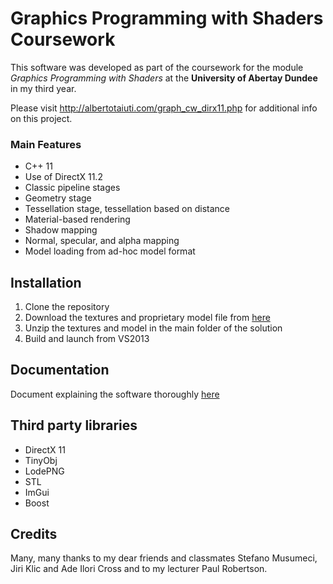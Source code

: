 Graphics Programming with Shaders Coursework
======
This software was developed as part of the coursework for the module
_Graphics Programming with Shaders_ at the **University of Abertay Dundee**
in my third year.

Please visit http://albertotaiuti.com/graph_cw_dirx11.php for additional info on this project.

### Main Features
* C++ 11
* Use of DirectX 11.2
* Classic pipeline stages
* Geometry stage
* Tessellation stage, tessellation based on distance
* Material-based rendering
* Shadow mapping
* Normal, specular, and alpha mapping
* Model loading from ad-hoc model format

## Installation
1. Clone the repository
2. Download the textures and proprietary model file from [here]()
3. Unzip the textures and model in the main folder of the solution
4. Build and launch from VS2013

## Documentation
Document explaining the software thoroughly [here]()

## Third party libraries
* DirectX 11
* TinyObj
* LodePNG
* STL
* ImGui
* Boost

## Credits
Many, many thanks to my dear friends and classmates Stefano Musumeci, Jiri Klic and Ade Ilori Cross and to my lecturer Paul Robertson.
